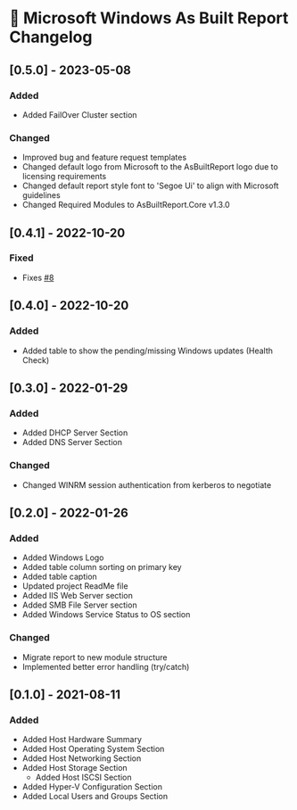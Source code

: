 # :arrows_counterclockwise: Microsoft Windows As Built Report Changelog

## [0.5.0] - 2023-05-08

### Added

- Added FailOver Cluster section

### Changed

- Improved bug and feature request templates
- Changed default logo from Microsoft to the AsBuiltReport logo due to licensing requirements
- Changed default report style font to 'Segoe Ui' to align with Microsoft guidelines
- Changed Required Modules to AsBuiltReport.Core v1.3.0

## [0.4.1] - 2022-10-20

### Fixed

- Fixes [#8](https://github.com/AsBuiltReport/AsBuiltReport.Microsoft.Windows/issues/8)

## [0.4.0] - 2022-10-20

### Added

- Added table to show the pending/missing Windows updates (Health Check)

## [0.3.0] - 2022-01-29

### Added

- Added DHCP Server Section
- Added DNS Server Section

### Changed

- Changed WINRM session authentication from kerberos to negotiate

## [0.2.0] - 2022-01-26

### Added

- Added Windows Logo
- Added table column sorting on primary key
- Added table caption
- Updated project ReadMe file
- Added IIS Web Server section
- Added SMB File Server section
- Added Windows Service Status to OS section

### Changed

- Migrate report to new module structure
- Implemented better error handling (try/catch)

## [0.1.0] - 2021-08-11

### Added

- Added Host Hardware Summary
- Added Host Operating System Section
- Added Host Networking Section
- Added Host Storage Section
  - Added Host ISCSI Section
- Added Hyper-V Configuration Section
- Added Local Users and Groups Section
